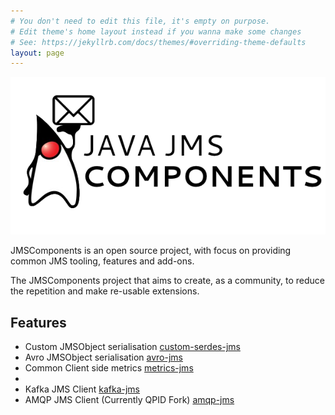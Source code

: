```yaml
---
# You don't need to edit this file, it's empty on purpose.
# Edit theme's home layout instead if you wanna make some changes
# See: https://jekyllrb.com/docs/themes/#overriding-theme-defaults
layout: page
---
```

![JMSComponents](https://raw.githubusercontent.com/JMSComponents/jmscomponents.github.io/master/java_jms_components.png)

JMSComponents is an open source project, with focus on providing common JMS tooling, features and add-ons.

The JMSComponents project that aims to create, as a community, to reduce the repetition and make re-usable extensions.

## Features

* Custom JMSObject serialisation [custom-serdes-jms](https://github.com/JMSComponents/custom-serdes-jms)
* Avro JMSObject serialisation [avro-jms](https://github.com/JMSComponents/avro-jms)
* Common Client side metrics [metrics-jms](https://github.com/JMSComponents/metrics-jms)
* 
* Kafka JMS Client [kafka-jms](https://github.com/JMSComponents/kafka-jms)
* AMQP JMS Client (Currently QPID Fork) [amqp-jms](https://github.com/JMSComponents/amqp-jms)